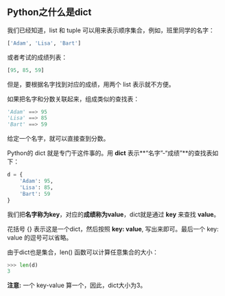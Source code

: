 ## Python之什么是dict ##

我们已经知道，list 和 tuple 可以用来表示顺序集合，例如，班里同学的名字：

```python
['Adam', 'Lisa', 'Bart']
```

或者考试的成绩列表：

```python
[95, 85, 59]
```

但是，要根据名字找到对应的成绩，用两个 list 表示就不方便。

如果把名字和分数关联起来，组成类似的查找表：

```python
'Adam' ==> 95
'Lisa' ==> 85
'Bart' ==> 59
```

给定一个名字，就可以直接查到分数。

Python的 dict 就是专门干这件事的。用 **dict** 表示**“名字”-“成绩”**的查找表如下：

```python
d = {
    'Adam': 95,
    'Lisa': 85,
    'Bart': 59
}
```

我们把**名字称为key**，对应的**成绩称为value**，dict就是通过 **key** 来查找 **value**。

花括号 {} 表示这是一个dict，然后按照 **key: value**, 写出来即可。最后一个 key: value 的逗号可以省略。

由于dict也是集合，len() 函数可以计算任意集合的大小：

```python
>>> len(d)
3
```

**注意:** 一个 key-value 算一个，因此，dict大小为3。